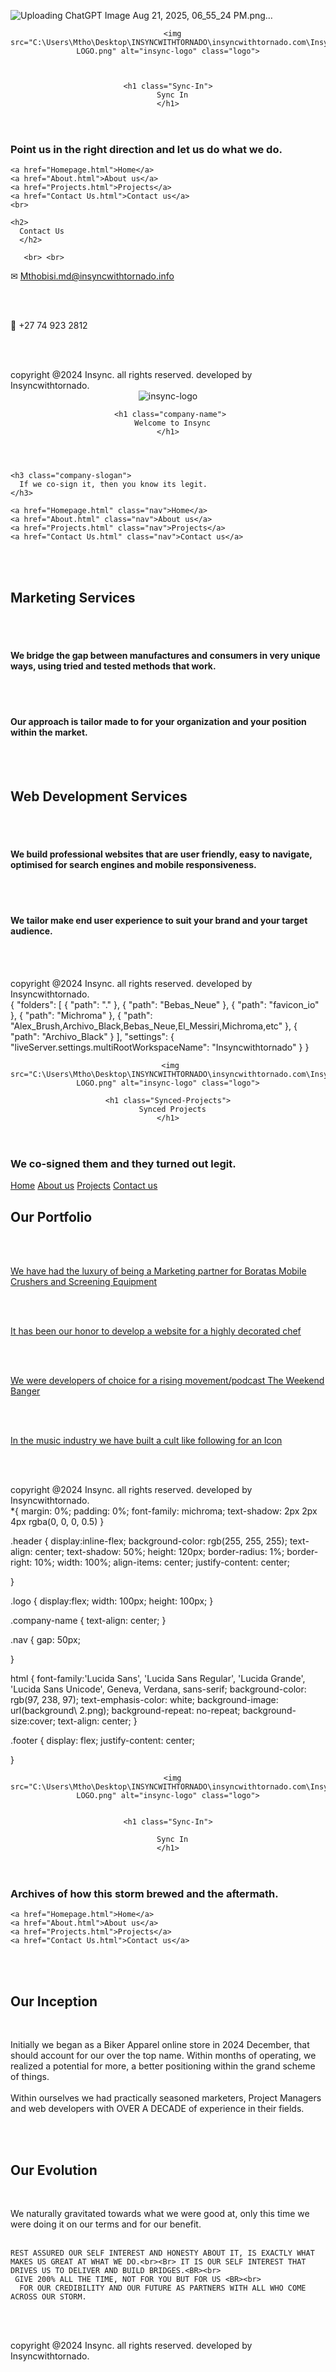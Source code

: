 ![Uploading ChatGPT Image Aug 21, 2025, 06_55_24 PM.png…]()
<!DOCTYPE html>
<html lang="en">
<head>
  <meta charset="UTF-8">
  <meta name="viewport" content="width=device-width, initial-scale=1.0">
  <title>Sync In</title>
  <link rel="stylesheet" href="style.css"/>
  <link rel="preconnect" href="https://fonts.googleapis.com">
<link rel="preconnect" href="https://fonts.gstatic.com" crossorigin>
<link href="https://fonts.googleapis.com/css2?family=Alex+Brush&family=Archivo+Black&family=Bebas+Neue&family=El+Messiri:wght@400..700&family=Michroma&family=Noto+Serif+JP:wght@200..900&display=swap" rel="stylesheet">
</head>

 <header class="header">

      <img src="C:\Users\Mtho\Desktop\INSYNCWITHTORNADO\insyncwithtornado.com\Insyncwithtornado\IINSYCWITHTORNADO LOGO.png" alt="insync-logo" class="logo">

    

    <h1 class="Sync-In">
      Sync In
    </h1>

  </header>

<body class="body">
    <h3 class="reach-out">
      Point us in the right direction and let us do what we do.
    </h3>

    <a href="Homepage.html">Home</a>
    <a href="About.html">About us</a>
    <a href="Projects.html">Projects</a>
    <a href="Contact Us.html">Contact us</a>
    <br>

    <h2>
      Contact Us
      </h2>

       <br> <br>

  &#9993; Mthobisi.md@insyncwithtornado.info

  <br>  <br>


  &#128241; +27 74 923 2812

  <br> <br>

</body>

<footer class="footer">
    copyright @2024 Insync. all rights reserved. developed by Insyncwithtornado.
  </footer>

</html>
<!DOCTYPE html>
<html lang="en">
<head>
  <meta charset="UTF-8">
  <meta name="viewport" content="width=device-width, initial-scale=1.0">
  <title>Insync Home</title>
  <link rel="stylesheet" href="style.css"/>
  <link rel="preconnect" href="https://fonts.googleapis.com">
<link rel="preconnect" href="https://fonts.gstatic.com" crossorigin>
<link href="https://fonts.googleapis.com/css2?family=Alex+Brush&family=Archivo+Black&family=Bebas+Neue&family=El+Messiri:wght@400..700&family=Michroma&family=Noto+Serif+JP:wght@200..900&display=swap" rel="stylesheet">
</head>

  <header class="header">
      <img src="C:\Users\Mtho\Desktop\INSYNCWITHTORNADO\insyncwithtornado.com\Insyncwithtornado\IINSYCWITHTORNADO LOGO.png" alt="insync-logo" class="logo">
        
     <h1 class="company-name">
      Welcome to Insync
    </h1>
  


   
  </header>


 <body class="body">
  
    <h3 class="company-slogan">
      If we co-sign it, then you know its legit.
    </h3>

    <a href="Homepage.html" class="nav">Home</a>
    <a href="About.html" class="nav">About us</a>
    <a href="Projects.html" class="nav">Projects</a>
    <a href="Contact Us.html" class="nav">Contact us</a>
  
  <br><br>
 

  <h2>
    Marketing Services
  </h2>

  <br><br>

  <h4>
    We bridge the gap between manufactures and consumers in very unique ways, using tried and tested methods that work.
  </h4>

  <br><br>

  <h4>
    Our approach is tailor made to for your organization and your position within the market.
  </h4>

  <br><br>

  <h2>
    Web Development Services
  </h2>

  <br><br>

  <h4>
    We build professional websites that are user friendly, easy to navigate, optimised for search engines and mobile responsiveness.
  </h4>
  <br><br>
  <h4>
    We tailor make end user experience to suit your brand and your target audience.
  </h4>

  <br><br>

  <footer class="footer">
    copyright @2024 Insync. all rights reserved. developed by Insyncwithtornado.
  </footer>


  
</body>
</html>
{
	"folders": [
		{
			"path": "."
		},
		{
			"path": "Bebas_Neue"
		},
		{
			"path": "favicon_io"
		},
		{
			"path": "Michroma"
		},
		{
			"path": "Alex_Brush,Archivo_Black,Bebas_Neue,El_Messiri,Michroma,etc"
		},
		{
			"path": "Archivo_Black"
		}
	],
	"settings": {
		"liveServer.settings.multiRootWorkspaceName": "Insyncwithtornado"
	}
}
<!DOCTYPE html>
<html lang="en">
<head>
  <meta charset="UTF-8">
  <meta name="viewport" content="width=device-width, initial-scale=1.0">
  <title> Synced Projects</title>
  <link rel="stylesheet" href="style.css"/>
  <link rel="preconnect" href="https://fonts.googleapis.com">
<link rel="preconnect" href="https://fonts.gstatic.com" crossorigin>
<link href="https://fonts.googleapis.com/css2?family=Alex+Brush&family=Archivo+Black&family=Bebas+Neue&family=El+Messiri:wght@400..700&family=Michroma&family=Noto+Serif+JP:wght@200..900&display=swap" rel="stylesheet">
<link rel="icon" type="image/x-icon" href="C:\Users\Mtho\Desktop\INSYNCWITHTORNADO\insyncwithtornado.com\Insyncwithtornado\favicon-32x32.png">
</head>

 <header class="header">

     <img src="C:\Users\Mtho\Desktop\INSYNCWITHTORNADO\insyncwithtornado.com\Insyncwithtornado\IINSYCWITHTORNADO LOGO.png" alt="insync-logo" class="logo">

    <h1 class="Synced-Projects">
      Synced Projects
    </h1>

  </header>

<body class="body">

 <h3 class="company-slogan">
      We co-signed them and they turned out legit.
    </h3>

   <a href="Homepage.html">Home</a>
    <a href="About.html">About us</a>
    <a href="Projects.html">Projects</a>
    <a href="Contact Us.html">Contact us</a>
   <br>

   <h2>
    Our Portfolio
   </h2>

  <br><br>

   <a href="https://www.mobilecrushersturkey.com/products/2/mobile-crushing" target="_blank">We have had the luxury of being a Marketing partner for Boratas Mobile Crushers and Screening Equipment</a>


<br><br>


<a href="">  It has been our honor to develop a website for a highly decorated chef </a>


<br><br>


<a href="">We were developers of choice for a rising movement/podcast The Weekend Banger </a>


<br><br>

   <a href="https://www.tiktok.com/@wordsmithda1st/video/7520407237081386296?is_from_webapp=1&sender_device=pc&web_id=7548144982503605767" target="_blank">In the music industry we have built a cult like following for an Icon</a>


<br><br>


   <footer class="footer">
    copyright @2024 Insync. all rights reserved. developed by Insyncwithtornado.
  </footer>

</body>
</html>
*{
   margin: 0%;
  padding: 0%;
  font-family: michroma;
  text-shadow: 2px 2px 4px rgba(0, 0, 0, 0.5)
}

.header {
  display:inline-flex;
  background-color: rgb(255, 255, 255);
  text-align: center; 
  text-shadow: 50%;
  height: 120px;
  border-radius: 1%;
  border-right: 10%;
  width: 100%;
  align-items: center;
  justify-content: center;
  
  
}

.logo {
  display:flex;
  width: 100px;
  height: 100px;
}

.company-name {
  text-align: center;
}

.nav {
  gap: 50px;

}

html {
  font-family:'Lucida Sans', 'Lucida Sans Regular', 'Lucida Grande', 'Lucida Sans Unicode', Geneva, Verdana, sans-serif;
  background-color: rgb(97, 238, 97);
  text-emphasis-color: white;
  background-image: url(background\ 2.png);
  background-repeat: no-repeat;
  background-size:cover;
  text-align: center;
}

.footer {
  display: flex;
  justify-content: center;
  
}

<!DOCTYPE html>
<html lang="en">
<head>
  <meta charset="UTF-8">
  <meta name="viewport" content="width=device-width, initial-scale=1.0">
  <title>About Insync</title>
  <link rel="stylesheet" href="style.css"/>
  <link rel="preconnect" href="https://fonts.googleapis.com">
<link rel="preconnect" href="https://fonts.gstatic.com" crossorigin>
<link href="https://fonts.googleapis.com/css2?family=Alex+Brush&family=Archivo+Black&family=Bebas+Neue&family=El+Messiri:wght@400..700&family=Michroma&family=Noto+Serif+JP:wght@200..900&display=swap" rel="stylesheet">
</head>

 <header class="header">


      <img src="C:\Users\Mtho\Desktop\INSYNCWITHTORNADO\insyncwithtornado.com\Insyncwithtornado\IINSYCWITHTORNADO LOGO.png" alt="insync-logo" class="logo">
    
    
    <h1 class="Sync-In">
      
      Sync In
    </h1>

  </header>

  


<body class="body">
  <h3 class="Archives">
      Archives of how this storm brewed and the aftermath.
    </h3>

    <a href="Homepage.html">Home</a>
    <a href="About.html">About us</a>
    <a href="Projects.html">Projects</a>
    <a href="Contact Us.html">Contact us</a>

  <br> <br>

  <h2>
    Our Inception
  </h2>

  <br>
  
  <p>
    Initially we began as a Biker Apparel online store in 2024 December, that should account for our over the top name. Within months of operating, we realized a potential for more, a better positioning within the grand scheme of things. <br> <br>
    Within ourselves we had practically seasoned marketers, Project Managers and web developers with OVER A DECADE of experience in their fields.
  </p>

  <br> <br>

  <h2>
    Our Evolution
  </h2>

  <br>

  <p>
    We naturally gravitated towards what we were good at, only this time we were doing it on our terms and for our benefit. <br> <br>

    REST ASSURED OUR SELF INTEREST AND HONESTY ABOUT IT, IS EXACTLY WHAT MAKES US GREAT AT WHAT WE DO.<br><Br> IT IS OUR SELF INTEREST THAT DRIVES US TO DELIVER AND BUILD BRIDGES.<BR><br>
     GIVE 200% ALL THE TIME, NOT FOR YOU BUT FOR US <BR><br>
      FOR OUR CREDIBILITY AND OUR FUTURE AS PARTNERS WITH ALL WHO COME ACROSS OUR STORM.
  </p>

  <BR><br>

   <footer class="footer">
    copyright @2024 Insync. all rights reserved. developed by Insyncwithtornado.
  </footer>

</body>
</html>
